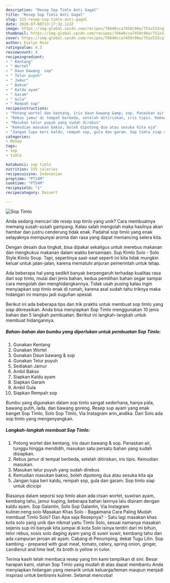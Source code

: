 ```yaml
---
description: "Resep Sop Timlo Anti Gagal"
title: "Resep Sop Timlo Anti Gagal"
slug: 325-resep-sop-timlo-anti-gagal
date: 2020-07-08T13:17:32.113Z
image: https://img-global.cpcdn.com/recipes/76640cca7450c96e/751x532cq70/sop-timlo-foto-resep-utama.jpg
thumbnail: https://img-global.cpcdn.com/recipes/76640cca7450c96e/751x532cq70/sop-timlo-foto-resep-utama.jpg
cover: https://img-global.cpcdn.com/recipes/76640cca7450c96e/751x532cq70/sop-timlo-foto-resep-utama.jpg
author: Evelyn Rose
ratingvalue: 4.3
reviewcount: 4
recipeingredient:
- " Kentang"
- " Wortel"
- " Daun bawang  sop"
- " Telur puyuh"
- " Jamur"
- " Bakso"
- " Kaldu ayam"
- " Garam"
- " Gula"
- " Rempah sop"
recipeinstructions:
- "Potong wortel dan kentang, iris daun bawang &amp; sop. Panaskan air, tunggu hingga mendidih, masukan satu persatu bahan yang sudah disiapkan."
- "Rebus jamur di tempat berbeda, setelah ditiriskan, iris tipis. Kemudian masukan."
- "Masukan telur puyuh yang sudah direbus"
- "Kemudian masukan bakso, boleh dipotong dua atau sesuka kita aja"
- "Jangan lupa beri kaldu, rempah sop, gula dan garam. Sop timlo siap untuk dicicipi"
categories:
- Resep
tags:
- sop
- timlo

katakunci: sop timlo 
nutrition: 155 calories
recipecuisine: Indonesian
preptime: "PT14M"
cooktime: "PT54M"
recipeyield: "1"
recipecategory: Dessert

---
```



![Sop Timlo](https://img-global.cpcdn.com/recipes/76640cca7450c96e/751x532cq70/sop-timlo-foto-resep-utama.jpg)

Anda sedang mencari ide resep sop timlo yang unik? Cara membuatnya memang susah-susah gampang. Kalau salah mengolah maka hasilnya akan hambar dan justru cenderung tidak enak. Padahal sop timlo yang enak selayaknya mempunyai aroma dan rasa yang dapat memancing selera kita.

Dengan desain dua tingkat, bisa dipakai sekaligus untuk merebus makanan dan mengkukus makanan dalam waktu bersamaan. Sup Kimlo Solo - Solo Style Kimlo Soup. Tapi, sepertinya saat-saat seperti ini kita tidak mungkin keluar untuk jalan-jalan, karena mematuhi anjuran pemerintah untuk tetap.

Ada beberapa hal yang sedikit banyak berpengaruh terhadap kualitas rasa dari sop timlo, mulai dari jenis bahan, kedua pemilihan bahan segar sampai cara mengolah dan menghidangkannya. Tidak usah pusing kalau ingin menyiapkan sop timlo enak di rumah, karena asal sudah tahu triknya maka hidangan ini mampu jadi suguhan spesial.


Berikut ini ada beberapa tips dan trik praktis untuk membuat sop timlo yang siap dikreasikan. Anda bisa menyiapkan Sop Timlo menggunakan 10 jenis bahan dan 5 langkah pembuatan. Berikut ini langkah-langkah untuk membuat hidangannya.

<!--inarticleads1-->

##### Bahan-bahan dan bumbu yang diperlukan untuk pembuatan Sop Timlo:

1. Gunakan  Kentang
1. Gunakan  Wortel
1. Gunakan  Daun bawang &amp; sop
1. Gunakan  Telur puyuh
1. Sediakan  Jamur
1. Ambil  Bakso
1. Siapkan  Kaldu ayam
1. Siapkan  Garam
1. Ambil  Gula
1. Siapkan  Rempah sop


Bumbu yang digunakan dalam sop timlo sangat sederhana, hanya pala, bawang putih, lada, dan bawang goreng. Resep sup ayam yang enak banget Sop Timlo, Solo Sop Timlo, Via Instagram arin_andika. Dari Solo ada sop timlo yang mengenyangkan. 

<!--inarticleads2-->

##### Langkah-langkah membuat Sop Timlo:

1. Potong wortel dan kentang, iris daun bawang &amp; sop. Panaskan air, tunggu hingga mendidih, masukan satu persatu bahan yang sudah disiapkan.
1. Rebus jamur di tempat berbeda, setelah ditiriskan, iris tipis. Kemudian masukan.
1. Masukan telur puyuh yang sudah direbus
1. Kemudian masukan bakso, boleh dipotong dua atau sesuka kita aja
1. Jangan lupa beri kaldu, rempah sop, gula dan garam. Sop timlo siap untuk dicicipi


Biasanya dalam seporsi sop timlo akan ada irisan wortel, suwiran ayam, kembang tahu, jamur kuping, beberapa bahan lainnya lalu disiram dengan kaldu ayam. Sop Galantin, Solo Sop Galantin, Via Instagram kuliner.neng.solo Masakan Khas Solo - Bagaimana Cara Paling Mudah membuat Timlo Solo? Dan Apa saja Resepnya? - Satu lagi masakan khas kota solo yang unik dan nikmat yaitu Timlo Solo, sesuai namanya masakan sejenis sup ini banyak kita jumpai di kota Solo isinya terdiri dari mi bihun, telor rebus, sosis solo daging ayam yang di suwir suwir, kembang tahu dan ada campuran jeroan ati ayam. Cabang di Penumping, dekat Tugu Lilin. Sop kambing - prepared with goat meat, tomato, celery, spring onion, ginger, candlenut and lime leaf, its broth is yellow in color. 

Terima kasih telah membaca resep yang tim kami tampilkan di sini. Besar harapan kami, olahan Sop Timlo yang mudah di atas dapat membantu Anda menyiapkan hidangan yang menarik untuk keluarga/teman maupun menjadi inspirasi untuk berbisnis kuliner. Selamat mencoba!
